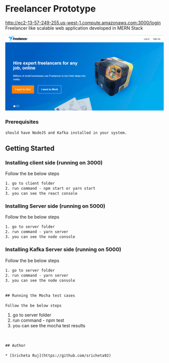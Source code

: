 # Freelancer Prototype

http://ec2-13-57-249-255.us-west-1.compute.amazonaws.com:3000/login
Freelancer like scalable web application developed in MERN Stack

![alt text](screenshots/Capture.PNG "Landing page")

### Prerequisites

```
should have NodeJS and Kafka installed in your system.
```
## Getting Started

### Installing client side (running on 3000)

Follow the be below steps
```
1. go to client folder
2. run command - npm start or yarn start
3. you can see the react console
```
### Installing Server side (running on 5000)

Follow the be below steps
```
1. go to server folder
2. run command - yarn server
3. you can see the node console
```
### Installing Kafka Server side (running on 5000)

Follow the be below steps
```
1. go to server folder
2. run command - yarn server
3. you can see the node console


## Running the Mocha test cases

Follow the be below steps
```
1. go to server folder
2. run command - npm test
3. you can see the mocha test results
```


## Author

* [Sricheta Ruj](https://github.com/sricheta92)
